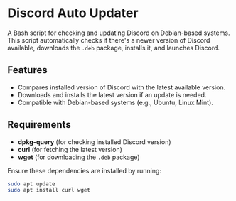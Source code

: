 # Discord Auto Updater

A Bash script for checking and updating Discord on Debian-based systems. This script automatically checks if there's a newer version of Discord available, downloads the `.deb` package, installs it, and launches Discord.

## Features
- Compares installed version of Discord with the latest available version.
- Downloads and installs the latest version if an update is needed.
- Compatible with Debian-based systems (e.g., Ubuntu, Linux Mint).
  
## Requirements
- **dpkg-query** (for checking installed Discord version)
- **curl** (for fetching the latest version)
- **wget** (for downloading the `.deb` package)
  
Ensure these dependencies are installed by running:

```bash
sudo apt update
sudo apt install curl wget
